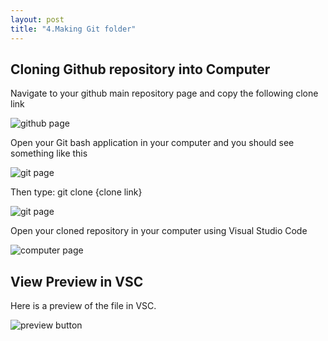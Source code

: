 ```yaml
---
layout: post
title: "4.Making Git folder"
---
```

<h2>Cloning Github repository into Computer</h2>
<p> Navigate to your github main repository page and copy the following clone link</p>
<img src= "https://dfslimjr.github.io/images/cloning link.png" alt="github page">
<p>Open your Git bash application in your computer and you should see something like this</p>
<img src= "https://dfslimjr.github.io/images/add git folder.png" alt="git page">
<p>Then type: git clone {clone link}</p>
<img src= "https://dfslimjr.github.io/images/gitpic.png" alt="git page">
<p>Open your cloned repository in your computer using Visual Studio Code</p>
<img src= "https://dfslimjr.github.io/images/computer.png" alt="computer page">
<br />
<h2>View Preview in VSC</h2>
<p>Here is a preview of the file in VSC.</p>
<img src= "https://dfslimjr.github.io/images/last.png" alt="preview button">
<br />

